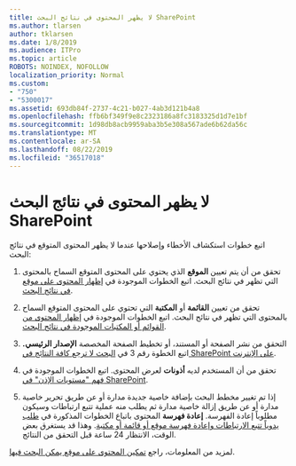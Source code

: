 ```yaml
---
title: لا يظهر المحتوى في نتائج البحث SharePoint
ms.author: tlarsen
author: tklarsen
ms.date: 1/8/2019
ms.audience: ITPro
ms.topic: article
ROBOTS: NOINDEX, NOFOLLOW
localization_priority: Normal
ms.custom:
- "750"
- "5300017"
ms.assetid: 693db84f-2737-4c21-b027-4ab3d121b4a8
ms.openlocfilehash: ffb6bf349f9e8c2323186a8fc3183325d1d7e1bf
ms.sourcegitcommit: 1d98db8acb9959aba3b5e308a567ade6b62da56c
ms.translationtype: MT
ms.contentlocale: ar-SA
ms.lasthandoff: 08/22/2019
ms.locfileid: "36517018"
---
```

# <a name="content-doesnt-appear-in-sharepoint-search-results"></a>لا يظهر المحتوى في نتائج البحث SharePoint

اتبع خطوات استكشاف الأخطاء وإصلاحها عندما لا يظهر المحتوى المتوقع في نتائج البحث:
  
1. تحقق من أن يتم تعيين **الموقع** الذي يحتوي على المحتوى المتوقع السماح بالمحتوى التي تظهر في نتائج البحث. اتبع الخطوات الموجودة في [إظهار المحتوى على موقع في نتائج البحث](https://docs.microsoft.com/sharepoint/make-site-content-searchable#show-content-on-a-site-in-search-results).

2. تحقق من تعيين **القائمة** أو **المكتبة** التي تحتوي على المحتوى المتوقع السماح بالمحتوى التي تظهر في نتائج البحث. اتبع الخطوات الموجودة في [إظهار المحتوى من القوائم أو المكتبات الموجودة في نتائج البحث](https://docs.microsoft.com/sharepoint/make-site-content-searchable#show-content-from-lists-or-libraries-in-search-results).

3. التحقق من نشر الصفحة أو المستند، أو تخطيط الصفحة المخصصة **الإصدار الرئيسي.** اتبع الخطوة رقم 3 في [البحث لا ترجع كافة النتائج في SharePoint على الإنترنت](https://go.microsoft.com/fwlink/?linkid=874525).

4. تحقق من أن المستخدم لديه **أذونات** لعرض المحتوى. اتبع الخطوات الموجودة في [فهم "مستويات الإذن" في SharePoint](https://docs.microsoft.com/sharepoint/understanding-permission-levels).
    
5. إذا تم تغيير مخطط البحث بإضافة خاصية جديدة مدارة أو عن طريق تحرير خاصية مدارة أو عن طريق إزالة خاصية مدارة ثم يطلب منه عملية تتبع ارتباطات وسيكون مطلوباً إعادة الفهرسة. **إعادة فهرسة** المحتوى باتباع الخطوات المذكورة في [طلب يدوياً تتبع الارتباطات وإعادة فهرسة موقع أو قائمة أو مكتبة](https://docs.microsoft.com/sharepoint/crawl-site-content). وهذا قد يستغرق بعض الوقت، الانتظار 24 ساعة قبل التحقق من النتائج.

لمزيد من المعلومات، راجع [تمكين المحتوى على موقع يمكن البحث فيها](https://docs.microsoft.com/sharepoint/make-site-content-searchable). 
  
